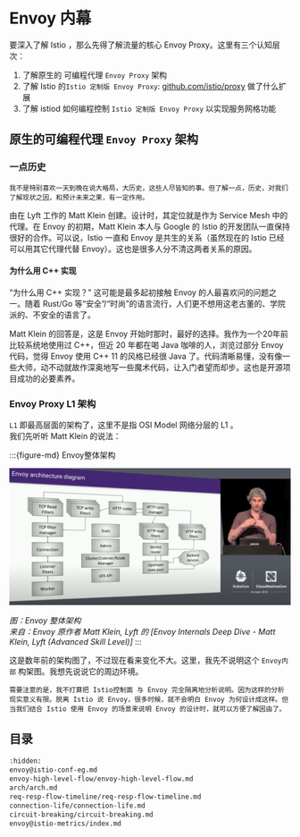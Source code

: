 # Envoy 内幕

要深入了解 Istio ，那么先得了解流量的核心 Envoy Proxy。这里有三个认知层次：
1. 了解原生的 可编程代理 `Envoy Proxy` 架构
2. 了解 Istio 的`Istio 定制版 Envoy Proxy`: [github.com/istio/proxy](https://github.com/istio/proxy) 做了什么扩展
3. 了解 istiod 如何编程控制 `Istio 定制版 Envoy Proxy` 以实现服务网格功能

## 原生的可编程代理 `Envoy Proxy` 架构

### 一点历史

```{note}
我不是特别喜欢一天到晚在说大格局，大历史，这些人尽皆知的事。但了解一点，历史，对我们了解现状之因，和预计未来之果，有一定作用。
```


由在 Lyft 工作的 Matt Klein 创建。设计时，其定位就是作为 Service Mesh 中的代理。在 Envoy 的初期，Matt Klein 本人与 Google 的 Istio 的开发团队一直保持很好的合作。可以说，Istio 一直和 Envoy 是共生的关系（虽然现在的 Istio 已经可以用其它代理代替 Envoy）。这也是很多人分不清这两者关系的原因。

#### 为什么用 C++ 实现

“为什么用 C++ 实现？” 这可能是最多起初接触 Envoy 的人最喜欢问的问题之一。随着 Rust/Go 等“安全”/“时尚”的语言流行，人们更不想用这老古董的、学院派的、不安全的语言了。

Matt Klein 的回答是，这是 Envoy 开始时那时，最好的选择。我作为一个20年前比较系统地使用过 C++，但近 20 年都在喝 Java 咖啡的人，浏览过部分 Envoy 代码，觉得 Envoy 使用 C++ 11 的风格已经很 Java 了。代码清晰易懂，没有像一些大师，动不动就故作深奥地写一些魔术代码，让入门者望而却步。这也是开源项目成功的必要素养。


### Envoy Proxy L1 架构

`L1` 即最高层面的架构了，这里不是指 OSI Model 网络分层的 L1 。  
我们先听听 Matt Klein 的说法：

:::{figure-md} Envoy整体架构

<img src="index.assets/envoy_arch_l1.png" alt="Envoy 整体架构">

*图：Envoy 整体架构*  
*来自：Envoy 原作者 Matt Klein, Lyft 的 [Envoy Internals Deep Dive - Matt Klein, Lyft (Advanced Skill Level)]*
:::

这是数年前的架构图了，不过现在看来变化不大。这里，我先不说明这个 `Envoy内部` 构架图。我想先说说它的周边环境。

```{warning}
需要注意的是，我不打算把 Istio控制面 与 Envoy 完全隔离地分析说明。因为这样的分析现实意义有限。脱离 Istio 说 Envoy，很多时候，就不会明白 Envoy 为何设计成这样。但当我们结合 Istio 使用 Envoy 的场景来说明 Envoy 的设计时，就可以方便了解因由了。
```

## 目录

```{toctree}
:hidden:
envoy@istio-conf-eg.md
envoy-high-level-flow/envoy-high-level-flow.md
arch/arch.md
req-resp-flow-timeline/req-resp-flow-timeline.md
connection-life/connection-life.md
circuit-breaking/circuit-breaking.md
envoy@istio-metrics/index.md
```